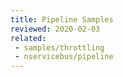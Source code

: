 ```yaml
---
title: Pipeline Samples
reviewed: 2020-02-03
related:
 - samples/throttling
 - nservicebus/pipeline
---
```

